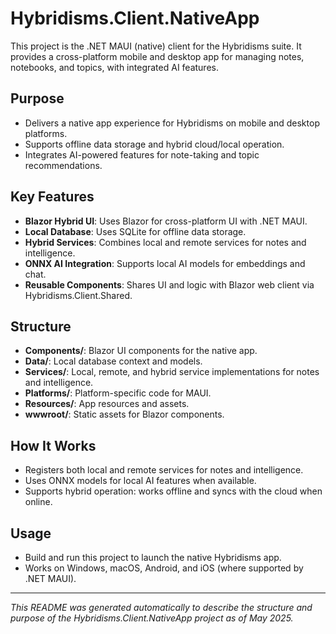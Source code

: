 # Hybridisms.Client.NativeApp

This project is the .NET MAUI (native) client for the Hybridisms suite. It provides a cross-platform mobile and desktop app for managing notes, notebooks, and topics, with integrated AI features.

## Purpose
- Delivers a native app experience for Hybridisms on mobile and desktop platforms.
- Supports offline data storage and hybrid cloud/local operation.
- Integrates AI-powered features for note-taking and topic recommendations.

## Key Features
- **Blazor Hybrid UI**: Uses Blazor for cross-platform UI with .NET MAUI.
- **Local Database**: Uses SQLite for offline data storage.
- **Hybrid Services**: Combines local and remote services for notes and intelligence.
- **ONNX AI Integration**: Supports local AI models for embeddings and chat.
- **Reusable Components**: Shares UI and logic with Blazor web client via Hybridisms.Client.Shared.

## Structure
- **Components/**: Blazor UI components for the native app.
- **Data/**: Local database context and models.
- **Services/**: Local, remote, and hybrid service implementations for notes and intelligence.
- **Platforms/**: Platform-specific code for MAUI.
- **Resources/**: App resources and assets.
- **wwwroot/**: Static assets for Blazor components.

## How It Works
- Registers both local and remote services for notes and intelligence.
- Uses ONNX models for local AI features when available.
- Supports hybrid operation: works offline and syncs with the cloud when online.

## Usage
- Build and run this project to launch the native Hybridisms app.
- Works on Windows, macOS, Android, and iOS (where supported by .NET MAUI).

---
*This README was generated automatically to describe the structure and purpose of the Hybridisms.Client.NativeApp project as of May 2025.*
